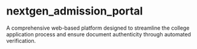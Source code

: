 # nextgen_admission_portal
A comprehensive web-based platform designed to streamline the college application process and ensure document authenticity through automated verification.  
